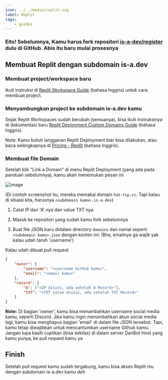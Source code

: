```yaml
---
icon: ../../media/replit.svg
label: Replit
tags:
    - guides
---
```


### Eits! Sebelumnya, Kamu harus fork repositori [is-a-dev/register](https://github.com/is-a-dev/register) dulu di GitHub. Abis itu baru mulai prosesnya

## Membuat Replit dengan subdomain is-a.dev

### Membuat project/workspace baru
Ikuti instruksi di [Replit Workspace Guide](https://docs.replit.com/replit-workspace/introduction-to-workspace#how-to-create-a-repl) (bahasa Inggris) untuk cara membuat project.

### Menyambungkan project ke subdomain is-a.dev kamu

Sejak Replit Workspaces sudah berubah (semuanya), bisa ikuti instruksinya di dokumentasi baru [Replit Deployment Custom Domains Guide](https://docs.replit.com/cloud-services/deployments/custom-domains#connecting-your-domain-to-your-deployment) (bahasa Inggris). 

Note: Kamu butuh langganan Replit Deployment biar bisa dilakukan, atau baca selengkapnya di [Pricing - Replit](https://replit.com/pricing) (bahasa Inggris).

### Membuat file Domain

Setelah klik "Link a Domain" di menu Replit Deployment (yang ada pada panduan sebelumnya), kamu akan menemukan pesan ini

![image](https://docimg.replit.com/images/deployments/custom-domains/03.png)

(Di contoh screenshot itu, mereka memakai domain `hat-tip.cc`. Tapi kalau di situasi kita, harusnya `<subdomain kamu>.is-a.dev`)

1. Catat IP dari 'A' nya dan value TXT nya. 

2. Masuk ke repositori yang sudah kamu fork sebelumnya

3. Buat file JSON baru didalam directory `domains` dan namai seperti `<subdomain kamu>.json` dengan konten ini: (Btw, emailnya ga wajib yak kalau udah taruh 'username')

Kalau udah dibuat pull request
```json
{
    "owner": {
        "username": "<username GitHub kamu>",
        "email": "<email kamu>"
    },
    "record": {
        "A": ["<IP disini, ada setelah A Record>"],
        "TXT": "<TXT value disini, ada setelah TXT Record>"
    }
}
```

**Note:** Di bagian 'owner', kamu bisa menambahkan username social media kamu, seperti Discord. Jika kamu ingin menambahkan akun social media lagi, kamu bisa menghapus bagian 'email' di dalam file JSON tersebut. Tapi, kamu tetap diwajibkan untuk mencantumkan username Github kamu. Jangan lupa kasih cuplikan (bisa sekilas) di dalam server DanBot Host yang kamu punya, ke pull request kamu ya

## Finish

Setelah pull request kamu sudah tergabung, kamu bisa akses Replit mu dengan subdomain is-a.dev kamu *deh*